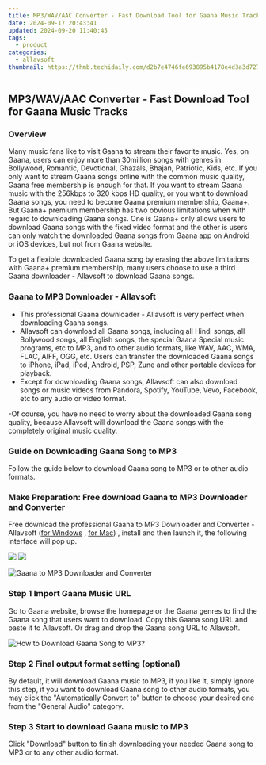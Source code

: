 ```yaml
---
title: MP3/WAV/AAC Converter - Fast Download Tool for Gaana Music Tracks
date: 2024-09-17 20:43:41
updated: 2024-09-20 11:40:45
tags:
  - product
categories:
  - allavsoft
thumbnail: https://thmb.techidaily.com/d2b7e4746fe693895b4178e4d3a3d7272df65f201ddb10f4f23b159b9a8a8a69.jpg
---
```


## MP3/WAV/AAC Converter - Fast Download Tool for Gaana Music Tracks

### Overview

Many music fans like to visit Gaana to stream their favorite music. Yes, on Gaana, users can enjoy more than 30million songs with genres in Bollywood, Romantic, Devotional, Ghazals, Bhajan, Patriotic, Kids, etc. If you only want to stream Gaana songs online with the common music quality, Gaana free membership is enough for that. If you want to stream Gaana music with the 256kbps to 320 kbps HD quality, or you want to download Gaana songs, you need to become Gaana premium membership, Gaana+. But Gaana+ premium membership has two obvious limitations when with regard to downloading Gaana songs. One is Gaana+ only allows users to download Gaana songs with the fixed video format and the other is users can only watch the downloaded Gaana songs from Gaana app on Android or iOS devices, but not from Gaana website.

To get a flexible downloaded Gaana song by erasing the above limitations with Gaana+ premium membership, many users choose to use a third Gaana downloader - Allavsoft to download Gaana songs.

### Gaana to MP3 Downloader - Allavsoft

* This professional Gaana downloader - Allavsoft is very perfect when downloading Gaana songs.
* Allavsoft can download all Gaana songs, including all Hindi songs, all Bollywood songs, all English songs, the special Gaana Special music programs, etc to MP3, and to other audio formats, like WAV, AAC, WMA, FLAC, AIFF, OGG, etc. Users can transfer the downloaded Gaana songs to iPhone, iPad, iPod, Android, PSP, Zune and other portable devices for playback.
* Except for downloading Gaana songs, Allavsoft can also download songs or music videos from Pandora, Spotify, YouTube, Vevo, Facebook, etc to any audio or video format.

\-Of course, you have no need to worry about the downloaded Gaana song quality, because Allavsoft will download the Gaana songs with the completely original music quality.

### Guide on Downloading Gaana Song to MP3

Follow the guide below to download Gaana song to MP3 or to other audio formats.

### Make Preparation: Free download Gaana to MP3 Downloader and Converter

Free download the professional Gaana to MP3 Downloader and Converter - Allavsoft ([for Windows](https://tools.techidaily.com/allavsoft/products/) , [for Mac](https://tools.techidaily.com/allavsoft/products/)) , install and then launch it, the following interface will pop up.

[![](https://www.allavsoft.com/how-to/../images/how-to/free-download-win.jpg)](https://tools.techidaily.com/allavsoft/products/) [![](https://www.allavsoft.com/how-to/../images/how-to/free-download-mac.jpg)](https://tools.techidaily.com/allavsoft/products/)

![Gaana to MP3 Downloader and Converter](https://www.allavsoft.com/how-to/../images/allavsoft/screen-shot-600.jpg)

### Step 1 Import Gaana Music URL

Go to Gaana website, browse the homepage or the Gaana genres to find the Gaana song that users want to download. Copy this Gaana song URL and paste it to Allavsoft. Or drag and drop the Gaana song URL to Allavsoft.

![How to Download Gaana Song to MP3?](https://www.allavsoft.com/how-to/../images/how-to/download-rtmp-video/download-rtmp-video.jpg)

### Step 2 Final output format setting (optional)

By default, it will download Gaana music to MP3, if you like it, simply ignore this step, if you want to download Gaana song to other audio formats, you may click the "Automatically Convert to" button to choose your desired one from the "General Audio" category.

### Step 3 Start to download Gaana music to MP3

Click "Download" button to finish downloading your needed Gaana song to MP3 or to any other audio format.

<ins class="adsbygoogle"
     style="display:block"
     data-ad-format="autorelaxed"
     data-ad-client="ca-pub-7571918770474297"
     data-ad-slot="1223367746"></ins>



<ins class="adsbygoogle"
     style="display:block"
     data-ad-client="ca-pub-7571918770474297"
     data-ad-slot="8358498916"
     data-ad-format="auto"
     data-full-width-responsive="true"></ins>
